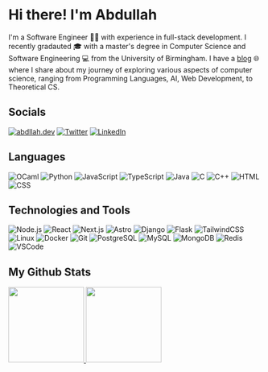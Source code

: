 # Hi there! I'm Abdullah

I'm a Software Engineer 👨‍💻 with experience in full-stack development. I recently gradauted 🎓 with a master's degree in Computer Science and Software Engineering 💻 from the University of Birmingham. I have a [blog](https://abdllah.dev) 🌐 where I share about my journey of exploring various aspects of computer science, ranging from Programming Languages, AI, Web Development, to Theoretical CS.

## Socials

[![abdllah.dev](https://img.shields.io/badge/🌐%20abdllah.dev-fb7185?&style=for-the-badge)](https://abdllah.dev)
[![Twitter](https://img.shields.io/badge/@abdllah_dev-1DA1F2?&logo=Twitter&logoColor=white&style=for-the-badge)](https://twitter.com/abdllah_dev)
[![LinkedIn](https://img.shields.io/badge/@abdllahdev-0A66C2?&logo=LinkedIn&logoColor=white&style=for-the-badge)](https://linkedin.com/in/abdllahdev)

## Languages

![OCaml](https://img.shields.io/badge/-OCaml-EC6813?&logo=OCaml&logoColor=white&style=for-the-badge)
![Python](https://img.shields.io/badge/-Python-3776AB?&logo=Python&logoColor=white&style=for-the-badge)
![JavaScript](https://img.shields.io/badge/-JavaScript-F7DF1E?&logo=JavaScript&logoColor=black&style=for-the-badge)
![TypeScript](https://img.shields.io/badge/-TypeScript-3178C6?&logo=TypeScript&logoColor=white&style=for-the-badge)
![Java](https://img.shields.io/badge/-Java-FFFFFF?&logo=openjdk&logoColor=black&style=for-the-badge)
![C](https://img.shields.io/badge/-C-A8B9CC?&logo=C&logoColor=black&style=for-the-badge)
![C++](https://img.shields.io/badge/-C++-00599C?&logo=c%2B%2B&logoColor=white&style=for-the-badge)
![HTML](https://img.shields.io/badge/-HTML-E34F26?&logo=HTML5&logoColor=white&style=for-the-badge)
![CSS](https://img.shields.io/badge/-CSS-1572B6?&logo=CSS3&logoColor=white&style=for-the-badge)

## Technologies and Tools

![Node.js](https://img.shields.io/badge/-Node.js-339933?&logo=node.js&logoColor=white&style=for-the-badge)
![React](https://img.shields.io/badge/-React-61DAFB?&logo=React&logoColor=black&style=for-the-badge)
![Next.js](https://img.shields.io/badge/-Next.js-000000?&logo=nextdotjs&style=for-the-badge)
![Astro](https://img.shields.io/badge/-Astro-FF5D01?&logo=astro&logoColor=black&style=for-the-badge)
![Django](https://img.shields.io/badge/-Django-092E20?&logo=Django&logoColor=white&style=for-the-badge)
![Flask](https://img.shields.io/badge/-Flask-000?&logo=Flask&logoColor=white&style=for-the-badge)
![TailwindCSS](https://img.shields.io/badge/-TailwindCSS-06B6D4?&logo=TailwindCSS&logoColor=white&style=for-the-badge)
![Linux](https://img.shields.io/badge/-Linux-FCC624?&logo=Linux&logoColor=black&style=for-the-badge)
![Docker](https://img.shields.io/badge/-Docker-2496ED?&logo=Docker&logoColor=white&style=for-the-badge)
![Git](https://img.shields.io/badge/-Git-F05032?&logo=Git&logoColor=white&style=for-the-badge)
![PostgreSQL](https://img.shields.io/badge/-PostgreSQL-4169E1?&logo=PostgreSQL&logoColor=white&style=for-the-badge)
![MySQL](https://img.shields.io/badge/-MySQL-4479A1?&logo=MySQL&logoColor=white&style=for-the-badge)
![MongoDB](https://img.shields.io/badge/-MongoDB-47A248?&logo=MongoDB&logoColor=white&style=for-the-badge)
![Redis](https://img.shields.io/badge/-Redis-DC382D?&logo=Redis&logoColor=white&style=for-the-badge)
![VSCode](https://img.shields.io/badge/-VSCode-007ACC?&logo=visualstudiocode&logoColor=white&style=for-the-badge)

## My Github Stats

<a href="https://abdllah.dev" target="_blank">
  <img height="150px" src="https://github-readme-stats.vercel.app/api?username=abdllahdev&hide_title=true&hide_border=true&show_icons=true&theme=dracula&include_all_commits=true&count_private=true" />
  <img height="150px" src="https://github-readme-stats.vercel.app/api/top-langs/?username=abdllahdev&theme=dracula&hide_title=true&layout=compact&hide_border=true&show_icons=true&count_private=true&hide=html,jupyter%20notebook,jinja,tex" />
</a>

